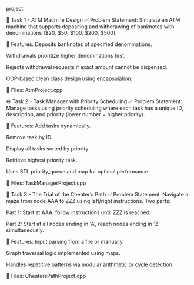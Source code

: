 project

🏧 Task 1 - ATM Machine Design
✅ Problem Statement:
Simulate an ATM machine that supports depositing and withdrawing of banknotes with denominations [$20, $50, $100, $200, $500].

📌 Features:
Deposits banknotes of specified denominations.

Withdrawals prioritize higher denominations first.

Rejects withdrawal requests if exact amount cannot be dispensed.

OOP-based clean class design using encapsulation.

📂 Files:
AtmProject.cpp


⚙️ Task 2 - Task Manager with Priority Scheduling
✅ Problem Statement:
Manage tasks using priority scheduling where each task has a unique ID, description, and priority (lower number = higher priority).

📌 Features:
Add tasks dynamically.

Remove task by ID.

Display all tasks sorted by priority.

Retrieve highest priority task.

Uses STL priority_queue and map for optimal performance.

📂 Files:
TaskManagerProject.cpp




🧭 Task 3 - The Trial of the Cheater’s Path
✅ Problem Statement:
Navigate a maze from node AAA to ZZZ using left/right instructions. Two parts:

Part 1: Start at AAA, follow instructions until ZZZ is reached.

Part 2: Start at all nodes ending in 'A', reach nodes ending in 'Z' simultaneously.

📌 Features:
Input parsing from a file or manually.

Graph traversal logic implemented using maps.

Handles repetitive patterns via modular arithmetic or cycle detection.

📂 Files:
CheatersPathProject.cpp





